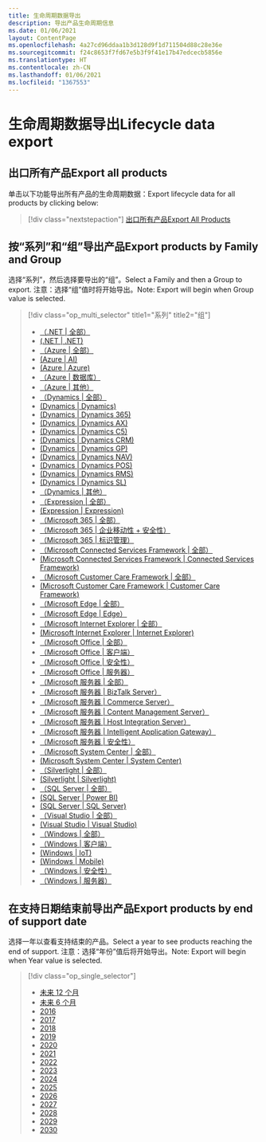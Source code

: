 ```yaml
---
title: 生命周期数据导出
description: 导出产品生命周期信息
ms.date: 01/06/2021
layout: ContentPage
ms.openlocfilehash: 4a27cd96ddaa1b3d128d9f1d711504d88c28e36e
ms.sourcegitcommit: f24c8653f7fd67e5b3f9f41e17b47edcecb5856e
ms.translationtype: HT
ms.contentlocale: zh-CN
ms.lasthandoff: 01/06/2021
ms.locfileid: "1367553"
---
```

# <a name="lifecycle-data-export"></a><span data-ttu-id="65fa4-103">生命周期数据导出</span><span class="sxs-lookup"><span data-stu-id="65fa4-103">Lifecycle data export</span></span>

## <a name="export-all-products"></a><span data-ttu-id="65fa4-104">出口所有产品</span><span class="sxs-lookup"><span data-stu-id="65fa4-104">Export all products</span></span>
<span data-ttu-id="65fa4-105">单击以下功能导出所有产品的生命周期数据：</span><span class="sxs-lookup"><span data-stu-id="65fa4-105">Export lifecycle data for all products by clicking below:</span></span>

> [!div class="nextstepaction"]
> [<span data-ttu-id="65fa4-106">出口所有产品</span><span class="sxs-lookup"><span data-stu-id="65fa4-106">Export All Products</span></span>](https://app-omaha-prod.azurewebsites.net/api/PublishedListings/Export)

## <a name="export-products-by-family-and-group"></a><span data-ttu-id="65fa4-107">按“系列”和“组”导出产品</span><span class="sxs-lookup"><span data-stu-id="65fa4-107">Export products by Family and Group</span></span>
<span data-ttu-id="65fa4-108">选择“系列”，然后选择要导出的“组”。</span><span class="sxs-lookup"><span data-stu-id="65fa4-108">Select a Family and then a Group to export.</span></span> <span data-ttu-id="65fa4-109">注意：选择“组”值时将开始导出。</span><span class="sxs-lookup"><span data-stu-id="65fa4-109">Note: Export will begin when Group value is selected.</span></span> 

> [!div class="op_multi_selector" title1="系列" title2="组"]
> - [（.NET | 全部）](https://app-omaha-prod.azurewebsites.net/api/PublishedListings/Export(family='.NET'))
> - [(.NET | .NET)](https://app-omaha-prod.azurewebsites.net/api/PublishedListings/Export(family='.NET',group='.NET'))
> - [（Azure | 全部）](https://app-omaha-prod.azurewebsites.net/api/PublishedListings/Export(family='Azure'))
> - [(Azure | AI)](https://app-omaha-prod.azurewebsites.net/api/PublishedListings/Export(family='Azure',group='AI'))
> - [(Azure | Azure)](https://app-omaha-prod.azurewebsites.net/api/PublishedListings/Export(family='Azure',group='Azure'))
> - [（Azure | 数据库）](https://app-omaha-prod.azurewebsites.net/api/PublishedListings/Export(family='Azure',group='Databases'))
> - [（Azure | 其他）](https://app-omaha-prod.azurewebsites.net/api/PublishedListings/Export(family='Azure',group='Other'))
> - [（Dynamics | 全部）](https://app-omaha-prod.azurewebsites.net/api/PublishedListings/Export(family='Dynamics'))
> - [(Dynamics | Dynamics)](https://app-omaha-prod.azurewebsites.net/api/PublishedListings/Export(family='Dynamics',group='Dynamics'))
> - [(Dynamics | Dynamics 365)](https://app-omaha-prod.azurewebsites.net/api/PublishedListings/Export(family='Dynamics',group='Dynamics%20365'))
> - [(Dynamics | Dynamics AX)](https://app-omaha-prod.azurewebsites.net/api/PublishedListings/Export(family='Dynamics',group='Dynamics%20AX'))
> - [(Dynamics | Dynamics C5)](https://app-omaha-prod.azurewebsites.net/api/PublishedListings/Export(family='Dynamics',group='Dynamics%20C5'))
> - [(Dynamics | Dynamics CRM)](https://app-omaha-prod.azurewebsites.net/api/PublishedListings/Export(family='Dynamics',group='Dynamics%20CRM'))
> - [(Dynamics | Dynamics GP)](https://app-omaha-prod.azurewebsites.net/api/PublishedListings/Export(family='Dynamics',group='Dynamics%20GP'))
> - [(Dynamics | Dynamics NAV)](https://app-omaha-prod.azurewebsites.net/api/PublishedListings/Export(family='Dynamics',group='Dynamics%20NAV'))
> - [(Dynamics | Dynamics POS)](https://app-omaha-prod.azurewebsites.net/api/PublishedListings/Export(family='Dynamics',group='Dynamics%20POS'))
> - [(Dynamics | Dynamics RMS)](https://app-omaha-prod.azurewebsites.net/api/PublishedListings/Export(family='Dynamics',group='Dynamics%20RMS'))
> - [(Dynamics | Dynamics SL)](https://app-omaha-prod.azurewebsites.net/api/PublishedListings/Export(family='Dynamics',group='Dynamics%20SL'))
> - [（Dynamics | 其他）](https://app-omaha-prod.azurewebsites.net/api/PublishedListings/Export(family='Dynamics',group='Other'))
> - [（Expression | 全部）](https://app-omaha-prod.azurewebsites.net/api/PublishedListings/Export(family='Expression'))
> - [(Expression | Expression)](https://app-omaha-prod.azurewebsites.net/api/PublishedListings/Export(family='Expression',group='Expression'))
> - [（Microsoft 365 | 全部）](https://app-omaha-prod.azurewebsites.net/api/PublishedListings/Export(family='Microsoft%20365'))
> - [（Microsoft 365 | 企业移动性 + 安全性）](https://app-omaha-prod.azurewebsites.net/api/PublishedListings/Export(family='Microsoft%20365',group='Enterprise%20Mobility%20%2B%20Security'))
> - [（Microsoft 365 | 标识管理）](https://app-omaha-prod.azurewebsites.net/api/PublishedListings/Export(family='Microsoft%20365',group='Identity%20Management'))
> - [（Microsoft Connected Services Framework | 全部）](https://app-omaha-prod.azurewebsites.net/api/PublishedListings/Export(family='Microsoft%20Connected%20Services%20Framework'))
> - [(Microsoft Connected Services Framework | Connected Services Framework)](https://app-omaha-prod.azurewebsites.net/api/PublishedListings/Export(family='Microsoft%20Connected%20Services%20Framework',group='Connected%20Services%20Framework'))
> - [（Microsoft Customer Care Framework | 全部）](https://app-omaha-prod.azurewebsites.net/api/PublishedListings/Export(family='Microsoft%20Customer%20Care%20Framework'))
> - [(Microsoft Customer Care Framework | Customer Care Framework)](https://app-omaha-prod.azurewebsites.net/api/PublishedListings/Export(family='Microsoft%20Customer%20Care%20Framework',group='Customer%20Care%20Framework'))
> - [（Microsoft Edge | 全部）](https://app-omaha-prod.azurewebsites.net/api/PublishedListings/Export(family='Microsoft%20Edge'))
> - [（Microsoft Edge | Edge）](https://app-omaha-prod.azurewebsites.net/api/PublishedListings/Export(family='Microsoft%20Edge',group='Edge'))
> - [（Microsoft Internet Explorer | 全部）](https://app-omaha-prod.azurewebsites.net/api/PublishedListings/Export(family='Microsoft%20Internet%20Explorer'))
> - [(Microsoft Internet Explorer | Internet Explorer)](https://app-omaha-prod.azurewebsites.net/api/PublishedListings/Export(family='Microsoft%20Internet%20Explorer',group='Internet%20Explorer'))
> - [（Microsoft Office | 全部）](https://app-omaha-prod.azurewebsites.net/api/PublishedListings/Export(family='Microsoft%20Office'))
> - [（Microsoft Office | 客户端）](https://app-omaha-prod.azurewebsites.net/api/PublishedListings/Export(family='Microsoft%20Office',group='Client'))
> - [（Microsoft Office | 安全性）](https://app-omaha-prod.azurewebsites.net/api/PublishedListings/Export(family='Microsoft%20Office',group='Security'))
> - [（Microsoft Office | 服务器）](https://app-omaha-prod.azurewebsites.net/api/PublishedListings/Export(family='Microsoft%20Office',group='Server'))
> - [（Microsoft 服务器 | 全部）](https://app-omaha-prod.azurewebsites.net/api/PublishedListings/Export(family='Microsoft%20Servers'))
> - [（Microsoft 服务器 | BizTalk Server）](https://app-omaha-prod.azurewebsites.net/api/PublishedListings/Export(family='Microsoft%20Servers',group='BizTalk%20Server'))
> - [（Microsoft 服务器 | Commerce Server）](https://app-omaha-prod.azurewebsites.net/api/PublishedListings/Export(family='Microsoft%20Servers',group='Commerce%20Server'))
> - [（Microsoft 服务器 | Content Management Server）](https://app-omaha-prod.azurewebsites.net/api/PublishedListings/Export(family='Microsoft%20Servers',group='Content%20Management%20Server'))
> - [（Microsoft 服务器 | Host Integration Server）](https://app-omaha-prod.azurewebsites.net/api/PublishedListings/Export(family='Microsoft%20Servers',group='Host%20Integration%20Server'))
> - [（Microsoft 服务器 | Intelligent Application Gateway）](https://app-omaha-prod.azurewebsites.net/api/PublishedListings/Export(family='Microsoft%20Servers',group='Intelligent%20Application%20Gateway'))
> - [（Microsoft 服务器 | 安全性）](https://app-omaha-prod.azurewebsites.net/api/PublishedListings/Export(family='Microsoft%20Servers',group='Security'))
> - [（Microsoft System Center | 全部）](https://app-omaha-prod.azurewebsites.net/api/PublishedListings/Export(family='Microsoft%20System%20Center'))
> - [(Microsoft System Center | System Center)](https://app-omaha-prod.azurewebsites.net/api/PublishedListings/Export(family='Microsoft%20System%20Center',group='System%20Center'))
> - [（Silverlight | 全部）](https://app-omaha-prod.azurewebsites.net/api/PublishedListings/Export(family='Silverlight'))
> - [(Silverlight | Silverlight)](https://app-omaha-prod.azurewebsites.net/api/PublishedListings/Export(family='Silverlight',group='Silverlight'))
> - [（SQL Server | 全部）](https://app-omaha-prod.azurewebsites.net/api/PublishedListings/Export(family='SQL%20Server'))
> - [(SQL Server | Power BI)](https://app-omaha-prod.azurewebsites.net/api/PublishedListings/Export(family='SQL%20Server',group='Power%20BI'))
> - [(SQL Server | SQL Server)](https://app-omaha-prod.azurewebsites.net/api/PublishedListings/Export(family='SQL%20Server',group='SQL%20Server'))
> - [（Visual Studio | 全部）](https://app-omaha-prod.azurewebsites.net/api/PublishedListings/Export(family='Visual%20Studio'))
> - [(Visual Studio | Visual Studio)](https://app-omaha-prod.azurewebsites.net/api/PublishedListings/Export(family='Visual%20Studio',group='Visual%20Studio'))
> - [（Windows | 全部）](https://app-omaha-prod.azurewebsites.net/api/PublishedListings/Export(family='Windows'))
> - [（Windows | 客户端）](https://app-omaha-prod.azurewebsites.net/api/PublishedListings/Export(family='Windows',group='Client'))
> - [(Windows | IoT)](https://app-omaha-prod.azurewebsites.net/api/PublishedListings/Export(family='Windows',group='IoT'))
> - [(Windows | Mobile)](https://app-omaha-prod.azurewebsites.net/api/PublishedListings/Export(family='Windows',group='Mobile'))
> - [（Windows | 安全性）](https://app-omaha-prod.azurewebsites.net/api/PublishedListings/Export(family='Windows',group='Security'))
> - [（Windows | 服务器）](https://app-omaha-prod.azurewebsites.net/api/PublishedListings/Export(family='Windows',group='Server'))

## <a name="export-products-by-end-of-support-date"></a><span data-ttu-id="65fa4-170">在支持日期结束前导出产品</span><span class="sxs-lookup"><span data-stu-id="65fa4-170">Export products by end of support date</span></span>
<span data-ttu-id="65fa4-171">选择一年以查看支持结束的产品。</span><span class="sxs-lookup"><span data-stu-id="65fa4-171">Select a year to see products reaching the end of support.</span></span> <span data-ttu-id="65fa4-172">注意：选择“年份”值后将开始导出。</span><span class="sxs-lookup"><span data-stu-id="65fa4-172">Note: Export will begin when Year value is selected.</span></span>

> [!div class="op_single_selector"]
> - [未来 12 个月](https://app-omaha-prod.azurewebsites.net/api/PublishedListings/Export(endOfSupportMonths=12))
> - [未来 6 个月](https://app-omaha-prod.azurewebsites.net/api/PublishedListings/Export(endOfSupportMonths=6))
> - [2016](https://app-omaha-prod.azurewebsites.net/api/PublishedListings/Export(endOfSupportYear=2016))
> - [2017](https://app-omaha-prod.azurewebsites.net/api/PublishedListings/Export(endOfSupportYear=2017))
> - [2018](https://app-omaha-prod.azurewebsites.net/api/PublishedListings/Export(endOfSupportYear=2018))
> - [2019](https://app-omaha-prod.azurewebsites.net/api/PublishedListings/Export(endOfSupportYear=2019))
> - [2020](https://app-omaha-prod.azurewebsites.net/api/PublishedListings/Export(endOfSupportYear=2020))
> - [2021](https://app-omaha-prod.azurewebsites.net/api/PublishedListings/Export(endOfSupportYear=2021))
> - [2022](https://app-omaha-prod.azurewebsites.net/api/PublishedListings/Export(endOfSupportYear=2022))
> - [2023](https://app-omaha-prod.azurewebsites.net/api/PublishedListings/Export(endOfSupportYear=2023))
> - [2024](https://app-omaha-prod.azurewebsites.net/api/PublishedListings/Export(endOfSupportYear=2024))
> - [2025](https://app-omaha-prod.azurewebsites.net/api/PublishedListings/Export(endOfSupportYear=2025))
> - [2026](https://app-omaha-prod.azurewebsites.net/api/PublishedListings/Export(endOfSupportYear=2026))
> - [2027](https://app-omaha-prod.azurewebsites.net/api/PublishedListings/Export(endOfSupportYear=2027))
> - [2028](https://app-omaha-prod.azurewebsites.net/api/PublishedListings/Export(endOfSupportYear=2028))
> - [2029](https://app-omaha-prod.azurewebsites.net/api/PublishedListings/Export(endOfSupportYear=2029))
> - [2030](https://app-omaha-prod.azurewebsites.net/api/PublishedListings/Export(endOfSupportYear=2030))
